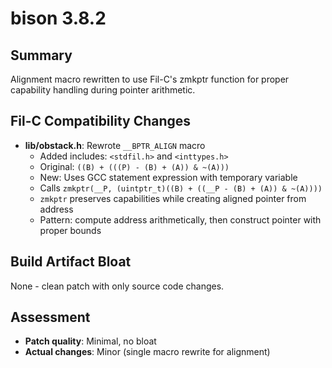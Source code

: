 # bison 3.8.2

## Summary
Alignment macro rewritten to use Fil-C's zmkptr function for proper capability handling during pointer arithmetic.

## Fil-C Compatibility Changes
- **lib/obstack.h**: Rewrote `__BPTR_ALIGN` macro
  - Added includes: `<stdfil.h>` and `<inttypes.h>`
  - Original: `((B) + (((P) - (B) + (A)) & ~(A)))`
  - New: Uses GCC statement expression with temporary variable
  - Calls `zmkptr(__P, (uintptr_t)((B) + ((__P - (B) + (A)) & ~(A))))`
  - `zmkptr` preserves capabilities while creating aligned pointer from address
  - Pattern: compute address arithmetically, then construct pointer with proper bounds

## Build Artifact Bloat
None - clean patch with only source code changes.

## Assessment
- **Patch quality**: Minimal, no bloat
- **Actual changes**: Minor (single macro rewrite for alignment)

